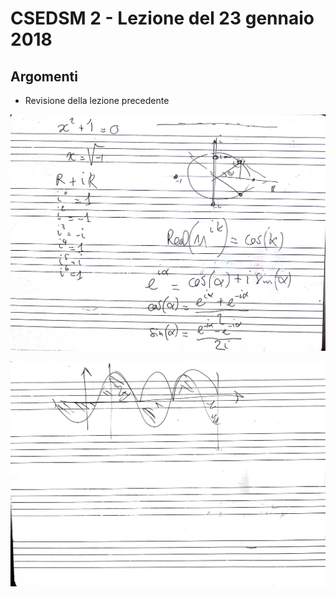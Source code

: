 # CSEDSM 2 - Lezione del 23 gennaio 2018

## Argomenti

* Revisione della lezione precedente

![whiteboard 1](./CSEDSM_II_20180123_1.jpg)

![whiteboard 2](./CSEDSM_II_20180123_2.jpg)
